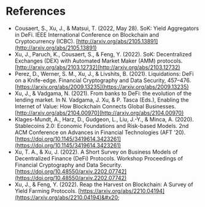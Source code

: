# References

* Cousaert, S., Xu, J., & Matsui, T. (2022, May 28). SoK: Yield Aggregators in DeFi. IEEE International Conference on Blockchain and Cryptocurrency (ICBC). [http://arxiv.org/abs/2105.13891](http://arxiv.org/abs/2105.13891)
* Xu, J., Paruch, K., Cousaert, S., & Feng, Y. (2022). SoK: Decentralized Exchanges (DEX) with Automated Market Maker (AMM) protocols. [http://arxiv.org/abs/2103.12732](http://arxiv.org/abs/2103.12732)
* Perez, D., Werner, S. M., Xu, J., & Livshits, B. (2021). Liquidations: DeFi on a Knife-edge. Financial Cryptography and Data Security, 457–476. [https://arxiv.org/abs/2009.13235](https://arxiv.org/abs/2009.13235)
* Xu, J., & Vadgama, N. (2021). From banks to DeFi: the evolution of the lending market. In N. Vadgama, J. Xu, & P. Tasca (Eds.), Enabling the Internet of Value: How Blockchain Connects Global Businesses. [http://arxiv.org/abs/2104.00970](http://arxiv.org/abs/2104.00970)
* Klages-Mundt, A., Harz, D., Gudgeon, L., Liu, J.-Y., & Minca, A. (2020). Stablecoins 2.0: Economic Foundations and Risk-based Models. 2nd ACM Conference on Advances in Financial Technologies (AFT ’20). [https://doi.org/10.1145/3419614.3423261](https://doi.org/10.1145/3419614.3423261)
* Xu, T. A., & Xu, J. (2022). A Short Survey on Business Models of Decentralized Finance (DeFi) Protocols. Workshop Proceedings of Financial Cryptography and Data Security. [https://doi.org/10.48550/arxiv.2202.07742](https://doi.org/10.48550/arxiv.2202.07742)
* Xu, J., & Feng, Y. (2022). Reap the Harvest on Blockchain: A Survey of Yield Farming Protocols. [https://arxiv.org/abs/2210.04194](https://arxiv.org/abs/2210.04194)&#x20;
